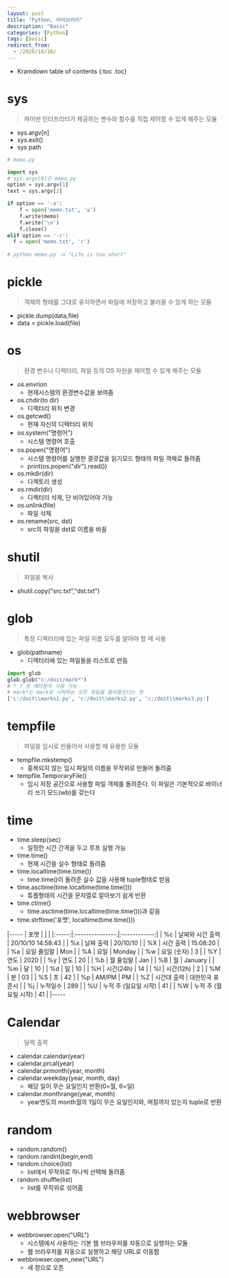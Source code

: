 ```yaml
---
layout: post
title: "Python, 라이브러리"
description: "Basic"
categories: [Python]
tags: [basic]
redirect_from:
  - /2020/10/10/
---
```


* Kramdown table of contents
{:toc .toc}

# sys
> 파이썬 인터프리터가 제공하는 변수와 함수를 직접 제어할 수 있게 해주는 모듈    
- sys.argv[n]
- sys.exit()
- sys path
~~~ python
# momo.py

import sys
# sys.argv[0]은 memo.py
option = sys.argv[1]
text = sys.argv[2]

if option == '-a':
    f = open('memo.txt', 'a')
    f.write(memo)
    f.write('\n')
    f.close()
elif option == '-r':
  f = open('memo.txt', 'r')
  
# python memo.py -a "Life is too short"  
~~~
# pickle
> 객체의 형태를 그대로 유지하면서 파일에 저장하고 불러올 수 있게 하는 모듈    
- pickle.dump(data,file)
- data = pickle.load(file)

# os
>  환경 변수나 디렉터리, 파일 등의 OS 자원을 제어할 수 있게 해주는 모듈
- os.envrion
  + 현재시스템의 환경변수값을 보여줌
- os.chdir(to dir)
  + 디렉터리 위치 변경
- os.getcwd()
  + 현재 자신의 디렉터리 위치
- os.system("명령어")
  + 시스템 명령어 호출
- os.popen("명령어")
  + 시스템 명령어를 실행한 결괏값을 읽기모드 형태의 파일 객체로 돌려줌
  + print(os.popen("dir").read())
- os.mkdir(dir)
  + 디렉토리 생성
- os.rmdir(dir)
  + 디렉터리 삭제, 단 비어있어야 가능
- os.unlink(file)
  + 파일 삭제
- os.rename(src, dst)
  + src의 파일을 dst로 이름을 바꿈

# shutil
> 파일을 복사
- shutil.copy("src.txt","dst.txt")

# glob
> 특정 디렉터리에 있는 파일 이름 모두를 알아야 할 때 사용
- glob(pathname)
  + 디렉터리에 있는 파일들을 리스트로 만듬
~~~ python
import glob
glob.glob("c:/doit/mark*")  
# * ? 등 메타문자 사용 가능
# mark*는 mark로 시작하는 모든 파일을 불러들인다는 뜻
['c:/doit\\marks1.py', 'c:/doit\\marks2.py', 'c:/doit\\marks3.py']
~~~
# tempfile
> 파일을 임시로 만들어서 사용할 때 유용한 모듈
- tempfile.mkstemp()
  + 중복되지 않는 임시 파일의 이름을 무작위로 만들어 돌려줌
- tempfile.TemporaryFile()
  + 임시 저장 공간으로 사용할 파일 객체를 돌려준다. 이 파일은 기본적으로 바이너리 쓰기 모드(wb)를 갖는다

# time
- time.sleep(sec)
  + 일정한 시간 간격을 두고 루프 실행 가능
- time.time()
  + 현재 시간을 실수 형태로 돌려줌
- time.localtime(time.time())
  + time.time()이 돌려준 실수 값을 사용해 tuple형태로 받음
- time.asctime(time.localtime(time.time()))
  + 튜플형태의 시간을 문자열로 알아보기 쉽게 반환
- time.ctime()
  + time.asctime(time.localtime(time.time()))과 같음
- time.strftime('포맷', localtime(time.time()))


|-----
| 포맷 |  |  |
|:-----:|:---------------:|:------------:|
| %c  | 날짜와 시간 출력  | 20/10/10  14:58:43  |
| %x  | 날짜 출력 | 20/10/10  |
| %X  | 시간 출력 | 15:08:20  |
| %a  | 요일 줄임말 | Mon |
| %A  | 요일  | Monday |
| %w  | 요일 (숫자) | 3 |
| %Y  | 연도  | 2020  |
| %y  | 연도  | 20  |
| %b  | 월 줄임말 | Jan |
| %B  | 월 | January  |
| %m  | 달  | 10  |
| %d  | 일  | 10  |
| %H  | 시간(24h) | 14  |
| %l  | 시간(12h) | 2 |
| %M  | 분  | 03  |
| %S  | 초  | 42  |
| %p  | AM/PM | PM  |
| %Z  | 시간대 출력 | 대한민국 표준시 |
| %j  | 누적일수  | 289 |
| %U  | 누적 주 (일요일 시작) | 41  |
| %W  | 누적 주 (월요일 시작) | 41  |
|-----

# Calendar    
> 달력 출력    

- calendar.calendar(year)    
- calendar.prcal(year)    
- calendar.prmonth(year, month)    
- calendar.weekday(year, month, day)    
  + 해당 일이 무슨 요일인지 반환(0=월, 6=일)    
- calendar.monthrange(year, month)    
  + year연도의 month월의 1일이 무슨 요일인지와, 며칠까지 있는지 tuple로 반환     

# random    
 
- random.random()
- random.randint(begin,end)
- random.choice(list)
  + list에서 무작위로 하나씩 선택해 돌려줌
- random.shuffle(list)
  + list를 무작위로 섞어줌

# webbrowser    

- webbrowser.open("URL")
  + 시스템에서 사용하는 기본 웹 브라우저를 자동으로 실행하는 모듈
  + 웹 브라우저를 자동으로 실행하고 해당 URL로 이동함
- webbrowser.open_new("URL")
  + 새 창으로 오픈